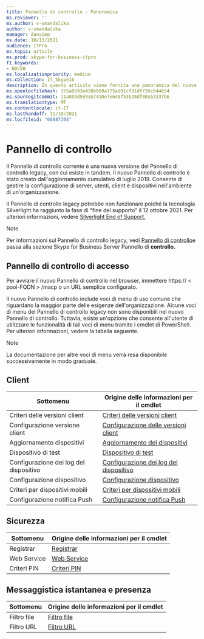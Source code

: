 ```yaml
---
title: Pannello di controllo - Panoramica
ms.reviewer: ''
ms.author: v-smandalika
author: v-smandalika
manager: dansimp
ms.date: 10/13/2021
audience: ITPro
ms.topic: article
ms.prod: skype-for-business-itpro
f1.keywords:
- NOCSH
ms.localizationpriority: medium
ms.collection: IT_Skype16
description: In questo articolo viene fornita una panoramica del nuovo Pannello di controllo.
ms.openlocfilehash: 355a8b93e428b860a775ad01cf31df726c644654
ms.sourcegitcommit: 11a803d569a57410e7e648f53b28df80a53337b6
ms.translationtype: MT
ms.contentlocale: it-IT
ms.lasthandoff: 11/10/2021
ms.locfileid: "60887304"
---
```

# <a name="control-panel"></a>Pannello di controllo

Il Pannello di controllo corrente è una nuova versione del Pannello di controllo legacy, con cui esiste in tandem. Il nuovo Pannello di controllo è stato creato dall'aggiornamento cumulativo di luglio 2019. Consente di gestire la configurazione di server, utenti, client e dispositivi nell'ambiente di un'organizzazione.

Il Pannello di controllo legacy potrebbe non funzionare poiché la tecnologia Silverlight ha raggiunto la fase di "fine del supporto" il 12 ottobre 2021. Per ulteriori informazioni, vedere [Silverlight End of Support.](https://support.microsoft.com/windows/silverlight-end-of-support-0a3be3c7-bead-e203-2dfd-74f0a64f1788)

> [!NOTE]
> Per informazioni sul Pannello di controllo legacy, vedi [Pannello di controllo](../SfbServer/management-tools/install-and-open-administrative-tools.md)e passa alla sezione Skype for Business Server Pannello di **controllo.**

## <a name="access-control-panel"></a>Pannello di controllo di accesso

Per avviare il nuovo Pannello di controllo nel browser, immettere https:// &lt; pool-FQDN &gt; /macp o un URL semplice configurato.

Il nuovo Pannello di controllo include voci di menu di uso comune che riguardano la maggior parte delle esigenze dell'organizzazione. Alcune voci di menu del Pannello di controllo legacy non sono disponibili nel nuovo Pannello di controllo. Tuttavia, esiste un'opzione che consente all'utente di utilizzare le funzionalità di tali voci di menu tramite i cmdlet di PowerShell. Per ulteriori informazioni, vedere la tabella seguente.

> [!NOTE]
> La documentazione per altre voci di menu verrà resa disponibile successivamente in modo graduale.

## <a name="client"></a>Client

|Sottomenu  |Origine delle informazioni per il cmdlet  |
|---------|---------|
|Criteri delle versioni client         |    [Criteri delle versioni client](use-powershell-client-menu.md#client-version-policy)     |
|Configurazione versione client      |  [Configurazione delle versioni client](use-powershell-client-menu.md#client-version-configuration)       |
|Aggiornamento dispositivi    | [Aggiornamento dei dispositivi](use-powershell-client-menu.md#device-update)        |
|Dispositivo di test     | [Dispositivo di test](use-powershell-client-menu.md#test-device)        |
|Configurazione dei log del dispositivo         |    [Configurazione dei log del dispositivo](use-powershell-client-menu.md#device-log-configuration)     |
|Configurazione dispositivo         |    [Configurazione dispositivo](use-powershell-client-menu.md#device-configuration)     |
|Criteri per dispositivi mobili         |    [Criteri per dispositivi mobili](use-powershell-client-menu.md#mobility-policy)     |
|Configurazione notifica Push         |    [Configurazione notifica Push](use-powershell-client-menu.md#push-notification-configuration)     |

## <a name="security"></a>Sicurezza

|Sottomenu  |Origine delle informazioni per il cmdlet  |
|---------|---------|
|Registrar         |    [Registrar](use-powershell-security-menu.md#registrar)     |
|Web Service      |  [Web Service](use-powershell-security-menu.md#web-service)       |
|Criteri PIN    | [Criteri PIN](use-powershell-security-menu.md#pin-policy)        |

## <a name="im-and-presence"></a>Messaggistica istantanea e presenza

|Sottomenu  |Origine delle informazioni per il cmdlet  |
|---------|---------|
|Filtro file         |    [Filtro file](use-powershell-im-and-presence-menu.md#file-filter)     |
|Filtro URL      |  [Filtro URL](use-powershell-im-and-presence-menu.md#url-filter)       |
